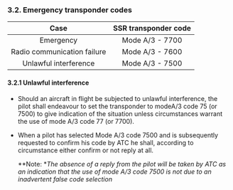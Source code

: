 ### **3.2. Emergency transponder codes**

|            Case             | SSR transponder code |
| :-------------------------: | :------------------: |
|          Emergency          |   Mode A/3 - 7700    |
| Radio communication failure |   Mode A/3 - 7600    |
|    Unlawful interference    |   Mode A/3 - 7500    |

#### 3.2.1 Unlawful interference

- Should an aircraft in flight be subjected to unlawful interference, the pilot shall endeavour to set the transponder to modeA/3 code 75 (or 7500) to give indication of the situation unless circumstances warrant the use of mode A/3 code 77 (or 7700).

- When a pilot has selected Mode A/3 code 7500 and is subsequently requested to confirm his code by ATC he shall, according to circumstance either confirm or not reply at all. 

  **Note: **The absence of a reply from the pilot will be taken by ATC as an indication that the use of mode A/3 code 7500 is not due to an inadvertent false code selection*


